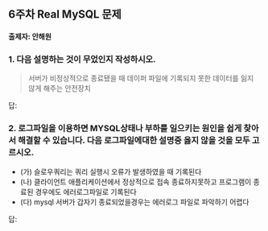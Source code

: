 ## 6주차 Real MySQL 문제
#### 출제자: 안해원

### 1. 다음 설명하는 것이 무었인지 작성하시오.
> 서버가 비정상적으로 종료됐을 때 데이퍼 파일에 기록되지 못한 데이터를 잃지 않게 해주는 안전장치

답:

### 2. 로그파일을 이용하면 MYSQL상태나 부하를 일으키는 원인을 쉽게 찾아서 해결할 수 있습니다. 다음 로그파일에대한 설명중 옳지 않을 것을 모두 고르시오.
- (가) 슬로우쿼리는 쿼리 실행시 오류가 발생하였을 때 기록된다
- (나) 클라이언트 애플리케이션에서 정상적으로 접속 종료하지못하고 프로그램이 종료된 경우에도 에러로그파일로 기록된다
- (다) mysql 서버가 갑자기 종료되었을경우는 에러로그 파일로 파악하기 어렵다

답: 
